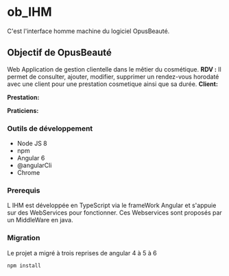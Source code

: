 # ob_IHM
C'est l'interface homme machine du logiciel OpusBeauté.

## Objectif de OpusBeauté
 Web Application de gestion clientelle dans le mêtier du cosmétique. 
 **RDV :** Il permet de consulter, ajouter, modifier, supprimer un rendez-vous horodaté avec une client pour une prestation cosmetique ainsi que sa durée.
 **Client:**
 
 **Prestation:**
 
 **Praticiens:**

### Outils de développement
* Node JS 8
* npm
* Angular 6
* @angularCli
* Chrome

### Prerequis
L IHM est développée en TypeScript via le frameWork Angular et s'appuie sur des WebServices pour fonctionner.
Ces Webservices sont proposés par un MiddleWare en java.

### Migration
Le projet a migré à trois reprises de angular 4 à 5 à 6

```
npm install
```



